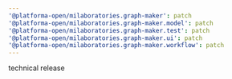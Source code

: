 ```yaml
---
'@platforma-open/milaboratories.graph-maker': patch
'@platforma-open/milaboratories.graph-maker.model': patch
'@platforma-open/milaboratories.graph-maker.test': patch
'@platforma-open/milaboratories.graph-maker.ui': patch
'@platforma-open/milaboratories.graph-maker.workflow': patch
---
```


technical release
